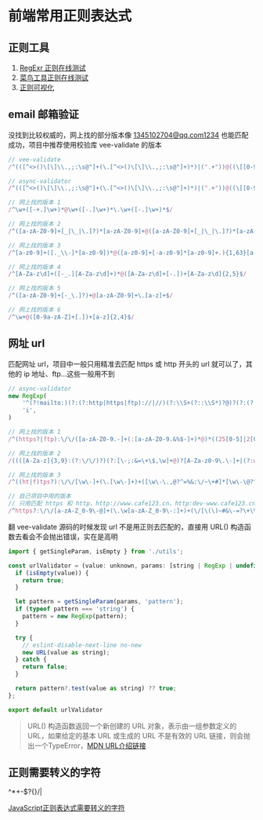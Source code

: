# 前端常用正则表达式

## 正则工具
1. [RegExr 正则在线测试](https://regexr.com/)
2. [菜鸟工具正则在线测试](https://c.runoob.com/front-end/854)
3. [正则可视化](https://jex.im/regulex/)

## email 邮箱验证

没找到比较权威的，网上找的部分版本像 1345102704@qq.com1234 也能匹配成功，项目中推荐使用校验库 vee-validate 的版本
```js
// vee-validate
/^(([^<>()\[\]\\.,;:\s@"]+(\.[^<>()\[\]\\.,;:\s@"]+)*)|(".+"))@((\[[0-9]{1,3}\.[0-9]{1,3}\.[0-9]{1,3}\.[0-9]{1,3}\])|(([a-zA-Z\-0-9]+\.)+[a-zA-Z]{2,}))$/

// async-validator
/^(([^<>()\[\]\\.,;:\s@"]+(\.[^<>()\[\]\\.,;:\s@"]+)*)|(".+"))@((\[[0-9]{1,3}\.[0-9]{1,3}\.[0-9]{1,3}\.[0-9]{1,3}])|(([a-zA-Z\-0-9\u00A0-\uD7FF\uF900-\uFDCF\uFDF0-\uFFEF]+\.)+[a-zA-Z\u00A0-\uD7FF\uF900-\uFDCF\uFDF0-\uFFEF]{2,}))$/

// 网上找的版本 1
/^\w+([-+.]\w+)*@\w+([-.]\w+)*\.\w+([-.]\w+)*$/

// 网上找的版本 2
/^([a-zA-Z0-9]+[_|\_|\.]?)*[a-zA-Z0-9]+@([a-zA-Z0-9]+[_|\_|\.]?)*[a-zA-Z0-9]+\.[a-zA-Z]{2,3}$/

// 网上找的版本 3
/^[a-z0-9]+([._\\-]*[a-z0-9])*@([a-z0-9]+[-a-z0-9]*[a-z0-9]+.){1,63}[a-z0-9]+$/

// 网上找的版本 4
/^[A-Za-z\d]+([-_.][A-Za-z\d]+)*@([A-Za-z\d]+[-.])+[A-Za-z\d]{2,5}$/

// 网上找的版本 5
/^([a-zA-Z0-9]+[-_\.]?)+@[a-zA-Z0-9]+\.[a-z]+$/

// 网上找的版本 6
/^\w+@([0-9a-zA-Z]+[.])+[a-z]{2,4}$/
```

## 网址 url

匹配网址 url，项目中一般只用精准去匹配 https 或 http 开头的 url 就可以了，其他的 ip 地址、ftp...这些一般用不到
```js
// async-validator
new RegExp(
    '^(?!mailto:)(?:(?:http|https|ftp)://|//)(?:\\S+(?::\\S*)?@)?(?:(?:(?:[1-9]\\d?|1\\d\\d|2[01]\\d|22[0-3])(?:\\.(?:1?\\d{1,2}|2[0-4]\\d|25[0-5])){2}(?:\\.(?:[0-9]\\d?|1\\d\\d|2[0-4]\\d|25[0-4]))|(?:(?:[a-z\\u00a1-\\uffff0-9]+-*)*[a-z\\u00a1-\\uffff0-9]+)(?:\\.(?:[a-z\\u00a1-\\uffff0-9]+-*)*[a-z\\u00a1-\\uffff0-9]+)*(?:\\.(?:[a-z\\u00a1-\\uffff]{2,})))|localhost)(?::\\d{2,5})?(?:(/|\\?|#)[^\\s]*)?$',
    'i',
)

// 网上找的版本 1
/^(https?|ftp):\/\/([a-zA-Z0-9.-]+(:[a-zA-Z0-9.&%$-]+)*@)*((25[0-5]|2[0-4][0-9]|1[0-9]{2}|[1-9][0-9]?)(\.(25[0-5]|2[0-4][0-9]|1[0-9]{2}|[1-9]?[0-9])){3}|([a-zA-Z0-9-]+\.)*[a-zA-Z0-9-]+\.(com|edu|gov|int|mil|net|org|biz|arpa|info|name|pro|aero|coop|museum|[a-zA-Z]{2}))(:[0-9]+)*(\/($|[a-zA-Z0-9.,?'\\+&%$#=~_-]+))*$/

// 网上找的版本 2
/((([A-Za-z]{3,9}:(?:\/\/)?)(?:[\-;:&=\+\$,\w]+@)?[A-Za-z0-9\.\-]+|(?:www\.|[\-;:&=\+\$,\w]+@)[A-Za-z0-9\.\-]+)((?:\/[\+~%\/\.\w\-_]*)?\??(?:[\-\+=&;%@\.\w_]*)#?(?:[\.\!\/\\\w]*))?)/

// 网上找的版本 3
/^((ht|f)tps?):\/\/[\w\-]+(\.[\w\-]+)+([\w\-\.,@?^=%&:\/~\+#]*[\w\-\@?^=%&\/~\+#])?$/

// 自己项目中用的版本
// 只用匹配 https 和 http，http://www.cafe123.cn、http:dev-www.cafe123.cn
/^https?:\/\/[a-zA-Z_0-9\-@]+(\.\w[a-zA-Z_0-9\-:]+)+(\/[\(\)~#&\-=?\+\%/\.\w]+)?/g
```

翻 vee-validate 源码的时候发现 url 不是用正则去匹配的，直接用 URL() 构造函数去看会不会抛出错误，实在是高明

```js
import { getSingleParam, isEmpty } from './utils';

const urlValidator = (value: unknown, params: [string | RegExp | undefined] | { pattern?: string | RegExp }) => {
  if (isEmpty(value)) {
    return true;
  }

  let pattern = getSingleParam(params, 'pattern');
  if (typeof pattern === 'string') {
    pattern = new RegExp(pattern);
  }

  try {
    // eslint-disable-next-line no-new
    new URL(value as string);
  } catch {
    return false;
  }

  return pattern?.test(value as string) ?? true;
};

export default urlValidator
```

> URL() 构造函数返回一个新创建的 URL 对象，表示由一组参数定义的 URL，如果给定的基本 URL 或生成的 URL 不是有效的 URL 链接，则会抛出一个TypeError，[MDN URL介绍链接](https://developer.mozilla.org/zh-CN/docs/Web/API/URL/URL)

## 正则需要转义的字符

^*+-$?[](){}/\|

[JavaScript正则表达式需要转义的字符](https://blog.csdn.net/weixin_44100002/article/details/114373990?spm=1001.2101.3001.6650.6&utm_medium=distribute.pc_relevant.none-task-blog-2~default~BlogCommendFromBaidu~default-6-114373990-blog-108361305.pc_relevant_default&depth_1-utm_source=distribute.pc_relevant.none-task-blog-2~default~BlogCommendFromBaidu~default-6-114373990-blog-108361305.pc_relevant_default&utm_relevant_index=10)